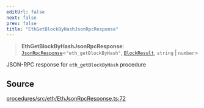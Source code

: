 ```yaml
---
editUrl: false
next: false
prev: false
title: "EthGetBlockByHashJsonRpcResponse"
---
```


> **EthGetBlockByHashJsonRpcResponse**: [`JsonRpcResponse`](/reference/tevm/jsonrpc/type-aliases/jsonrpcresponse/)\<`"eth_getBlockByHash"`, [`BlockResult`](/reference/tevm/actions/type-aliases/blockresult/), `string` \| `number`\>

JSON-RPC response for `eth_getBlockByHash` procedure

## Source

[procedures/src/eth/EthJsonRpcResponse.ts:72](https://github.com/evmts/tevm-monorepo/blob/main/packages/procedures/src/eth/EthJsonRpcResponse.ts#L72)

